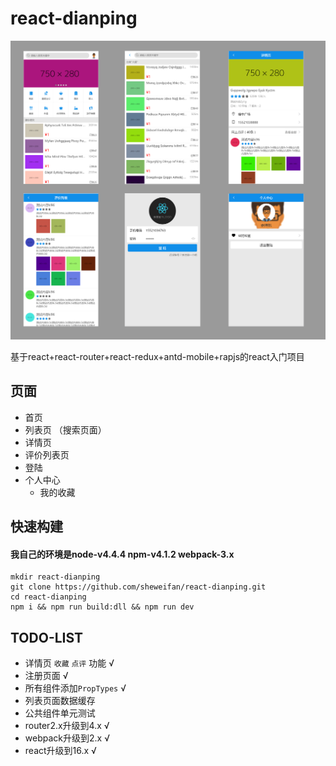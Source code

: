 # react-dianping

![项目总览](https://github.com/sheweifan/react-dianping/raw/dev/readmeFile/overview-2.png "项目总览") 

基于react+react-router+react-redux+antd-mobile+rapjs的react入门项目

## 页面
* 首页
* 列表页 （搜索页面）
* 详情页 
* 评价列表页
* 登陆
* 个人中心
    * 我的收藏

## 快速构建
#### 我自己的环境是node-v4.4.4 npm-v4.1.2 webpack-3.x 

	mkdir react-dianping
	git clone https://github.com/sheweifan/react-dianping.git
	cd react-dianping
	npm i && npm run build:dll && npm run dev

## TODO-LIST
* 详情页 `收藏` `点评` 功能 √
* 注册页面 √
* 所有组件添加`PropTypes` √
* 列表页面数据缓存
* 公共组件单元测试
* router2.x升级到4.x √
* webpack升级到2.x √
* react升级到16.x √
